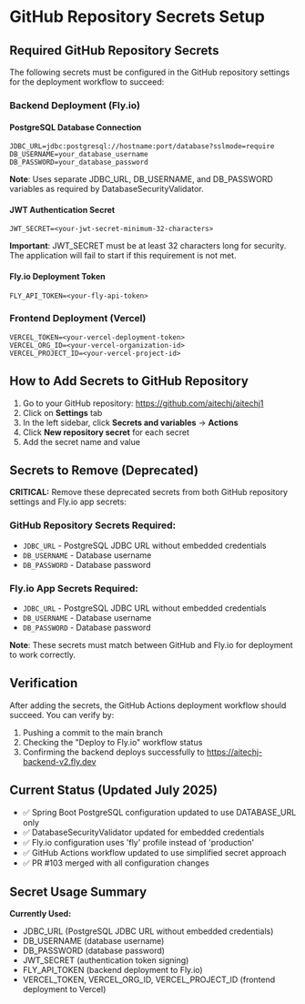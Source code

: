 # GitHub Repository Secrets Setup

## Required GitHub Repository Secrets

The following secrets must be configured in the GitHub repository settings for the deployment workflow to succeed:

### Backend Deployment (Fly.io)

#### PostgreSQL Database Connection
```
JDBC_URL=jdbc:postgresql://hostname:port/database?sslmode=require
DB_USERNAME=your_database_username
DB_PASSWORD=your_database_password
```

**Note**: Uses separate JDBC_URL, DB_USERNAME, and DB_PASSWORD variables as required by DatabaseSecurityValidator.

#### JWT Authentication Secret
```
JWT_SECRET=<your-jwt-secret-minimum-32-characters>
```

**Important**: JWT_SECRET must be at least 32 characters long for security. The application will fail to start if this requirement is not met.

#### Fly.io Deployment Token
```
FLY_API_TOKEN=<your-fly-api-token>
```

### Frontend Deployment (Vercel)
```
VERCEL_TOKEN=<your-vercel-deployment-token>
VERCEL_ORG_ID=<your-vercel-organization-id>
VERCEL_PROJECT_ID=<your-vercel-project-id>
```

## How to Add Secrets to GitHub Repository

1. Go to your GitHub repository: https://github.com/aitechj/aitechj1
2. Click on **Settings** tab
3. In the left sidebar, click **Secrets and variables** → **Actions**
4. Click **New repository secret** for each secret
5. Add the secret name and value

## Secrets to Remove (Deprecated)

**CRITICAL:** Remove these deprecated secrets from both GitHub repository settings and Fly.io app secrets:

### GitHub Repository Secrets Required:
- `JDBC_URL` - PostgreSQL JDBC URL without embedded credentials
- `DB_USERNAME` - Database username
- `DB_PASSWORD` - Database password

### Fly.io App Secrets Required:
- `JDBC_URL` - PostgreSQL JDBC URL without embedded credentials  
- `DB_USERNAME` - Database username
- `DB_PASSWORD` - Database password

**Note**: These secrets must match between GitHub and Fly.io for deployment to work correctly.

## Verification

After adding the secrets, the GitHub Actions deployment workflow should succeed. You can verify by:
1. Pushing a commit to the main branch
2. Checking the "Deploy to Fly.io" workflow status
3. Confirming the backend deploys successfully to https://aitechj-backend-v2.fly.dev

## Current Status (Updated July 2025)

- ✅ Spring Boot PostgreSQL configuration updated to use DATABASE_URL only
- ✅ DatabaseSecurityValidator updated for embedded credentials
- ✅ Fly.io configuration uses 'fly' profile instead of 'production'
- ✅ GitHub Actions workflow updated to use simplified secret approach
- ✅ PR #103 merged with all configuration changes

## Secret Usage Summary

**Currently Used:**
- JDBC_URL (PostgreSQL JDBC URL without embedded credentials)
- DB_USERNAME (database username)
- DB_PASSWORD (database password)
- JWT_SECRET (authentication token signing)
- FLY_API_TOKEN (backend deployment to Fly.io)
- VERCEL_TOKEN, VERCEL_ORG_ID, VERCEL_PROJECT_ID (frontend deployment to Vercel)
